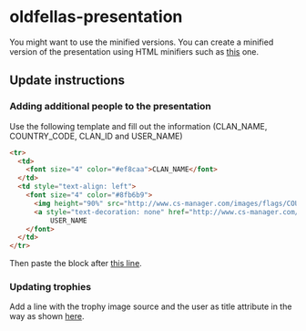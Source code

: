 # oldfellas-presentation

You might want to use the minified versions. You can create a minified version of the presentation using HTML minifiers such as [this](http://minifycode.com/html-minifier/) one.

## Update instructions

### Adding additional people to the presentation

Use the following template and fill out the information (CLAN_NAME, COUNTRY_CODE, CLAN_ID and USER_NAME)
```html
<tr>
  <td>
    <font size="4" color="#ef8caa">CLAN_NAME</font>
  </td>
  <td style="text-align: left">
    <font size="4" color="#8fb6b9">
      <img height="90%" src="http://www.cs-manager.com/images/flags/COUNTRY_CODE.png"/>
      <a style="text-decoration: none" href="http://www.cs-manager.com/csm/other/?p=other_info&s=clan&c=CLAN_ID"/>
          USER_NAME
    </font>
  </td>
</tr>
```

Then paste the block after [this line](https://github.com/manuel-lang/oldfellas-presentation/blob/2f38238841db646a7126e65d29c470a8a1ac05bd/v2/oldfellas.html#L227).

### Updating trophies

Add a line with the trophy image source and the user as title attribute in the way as shown [here](https://github.com/manuel-lang/oldfellas-presentation/blob/2f38238841db646a7126e65d29c470a8a1ac05bd/v2/oldfellas.html#L246).
